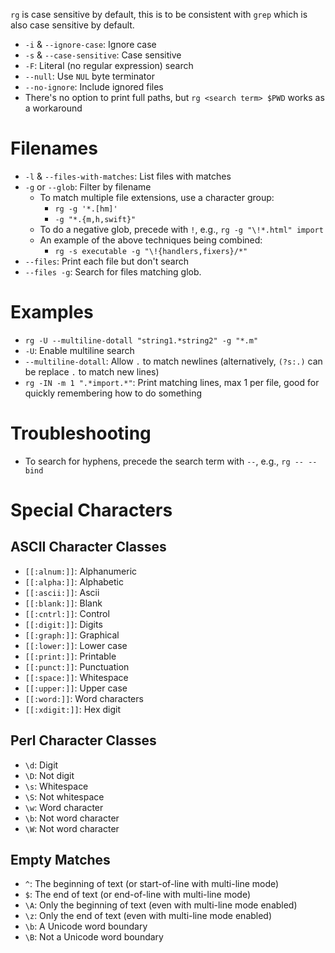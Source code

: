 `rg` is case sensitive by default, this is to be consistent with `grep` which is also case sensitive by default.

- `-i` & `--ignore-case`: Ignore case
- `-s` & `--case-sensitive`: Case sensitive
- `-F`: Literal (no regular expression) search
- `--null`: Use `NUL` byte terminator
- `--no-ignore`: Include ignored files
- There's no option to print full paths, but `rg <search term> $PWD` works as a workaround

# Filenames

- `-l` & `--files-with-matches`: List files with matches
- `-g` or `--glob`: Filter by filename
    - To match multiple file extensions, use a character group:
        - `rg -g '*.[hm]'`
        - `-g "*.{m,h,swift}"`
    - To do a negative glob, precede with `!`, e.g., `rg -g "\!*.html" import`
    - An example of the above techniques being combined:
        - `rg -s executable -g "\!{handlers,fixers}/*"`
- `--files`: Print each file but don't search
- `--files -g`: Search for files matching glob.

# Examples

- `rg -U --multiline-dotall "string1.*string2" -g "*.m"`
- `-U`: Enable multiline search
- `--multiline-dotall`: Allow `.` to match newlines (alternatively, `(?s:.)` can be replace `.` to match new lines)
- `rg -IN -m 1 ".*import.*"`: Print matching lines, max 1 per file, good for quickly remembering how to do something

# Troubleshooting

- To search for hyphens, precede the search term with `--`, e.g., `rg -- --bind`

# Special Characters

## ASCII Character Classes

- `[[:alnum:]]`: Alphanumeric
- `[[:alpha:]]`: Alphabetic
- `[[:ascii:]]`: Ascii
- `[[:blank:]]`: Blank
- `[[:cntrl:]]`: Control
- `[[:digit:]]`: Digits
- `[[:graph:]]`: Graphical
- `[[:lower:]]`: Lower case
- `[[:print:]]`: Printable
- `[[:punct:]]`: Punctuation
- `[[:space:]]`: Whitespace
- `[[:upper:]]`: Upper case
- `[[:word:]]`: Word characters
- `[[:xdigit:]]`: Hex digit

## Perl Character Classes

- `\d`: Digit
- `\D`: Not digit
- `\s`: Whitespace
- `\S`: Not whitespace
- `\w`: Word character
- `\b`: Not word character
- `\W`: Not word character

## Empty Matches

- `^`: The beginning of text (or start-of-line with multi-line mode)
- `$`: The end of text (or end-of-line with multi-line mode)
- `\A`: Only the beginning of text (even with multi-line mode enabled)
- `\z`: Only the end of text (even with multi-line mode enabled)
- `\b`: A Unicode word boundary
- `\B`: Not a Unicode word boundary
